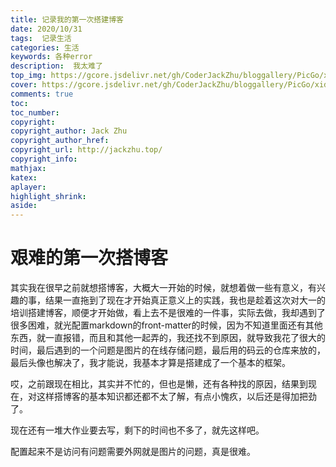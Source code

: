 ```yaml
---
title: 记录我的第一次搭建博客
date: 2020/10/31
tags:  记录生活
categories: 生活
keywords: 各种error
description:  我太难了
top_img: https://gcore.jsdelivr.net/gh/CoderJackZhu/bloggallery/PicGo/xidian1.jpg
cover: https://gcore.jsdelivr.net/gh/CoderJackZhu/bloggallery/PicGo/xidian1.jpg
comments: true
toc:
toc_number:
copyright:
copyright_author: Jack Zhu
copyright_author_href: 
copyright_url: http://jackzhu.top/
copyright_info:
mathjax:
katex:
aplayer:
highlight_shrink:
aside:
---
```


# 艰难的第一次搭博客

其实我在很早之前就想搭博客，大概大一开始的时候，就想着做一些有意义，有兴趣的事，结果一直拖到了现在才开始真正意义上的实践，我也是趁着这次对大一的培训搭建博客，顺便才开始做，看上去不是很难的一件事，实际去做，我却遇到了很多困难，就光配置markdown的front-matter的时候，因为不知道里面还有其他东西，就一直报错，而且和其他一起弄的，我还找不到原因，就导致我花了很大的时间，最后遇到的一个问题是图片的在线存储问题，最后用的码云的仓库来放的，最后头像也解决了，我才能说，我基本才算是搭建成了一个基本的框架。

哎，之前跟现在相比，其实并不忙的，但也是懒，还有各种找的原因，结果到现在，对这样搭博客的基本知识都还都不太了解，有点小愧疚，以后还是得加把劲了。

现在还有一堆大作业要去写，剩下的时间也不多了，就先这样吧。

配置起来不是访问有问题需要外网就是图片的问题，真是很难。